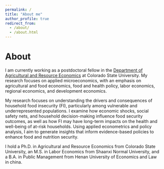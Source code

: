 ```yaml
---
permalink: /
title: "About me"
author_profile: true
redirect_from: 
  - /about/
  - /about.html
---
```

About
======
I am currently working as a postdoctoral fellow in the [Department of Agricultural and Resource Economics]([https://pages.github.com/](https://agsci.colostate.edu/dare/)) at Colorado State University. My research focuses on applied microeconomics, with an emphasis on agricultural and food economics, food and health policy, labor economics, regional economics, and development economics.

My research focuses on understanding the drivers and consequences of household food insecurity (FI), particularly among vulnerable and underrepresented populations. I examine how economic shocks, social safety nets, and household decision-making influence food security outcomes, as well as how FI may have long-term impacts on the health and well-being of at-risk households. Using applied econometrics and policy analysis, I aim to generate insights that inform evidence-based policies to enhance food and nutrition security.

I hold a Ph.D. in Agricultural and Resource Economics from Colorado State University, an M.S. in Labor Economics from Shaanxi Normal University, and a B.A. in Public Management from Henan University of Economics and Law in china.
